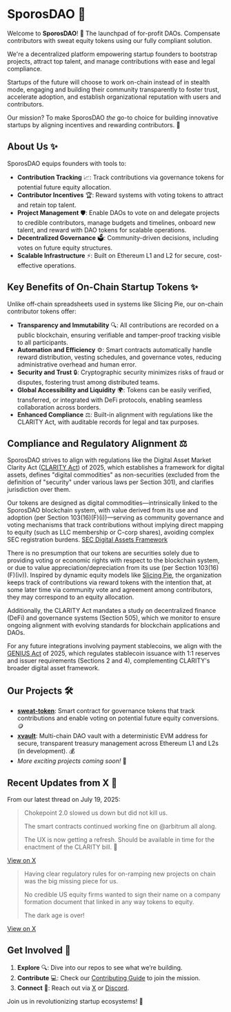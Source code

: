 
# SporosDAO 🌱

Welcome to **SporosDAO**! 🚀 The launchpad of for-profit DAOs. Compensate contributors with sweat equity tokens using our fully compliant solution. 

We're a decentralized platform empowering startup founders to bootstrap projects, attract top talent, and manage contributions with ease and legal compliance. 

Startups of the future will choose to work on-chain instead of in stealth mode, engaging and building their community transparently to foster trust, accelerate adoption, and establish organizational reputation with users and contributors. 

Our mission? To make SporosDAO *the* go-to choice for building innovative startups by aligning incentives and rewarding contributors. 💪

## About Us ✨

SporosDAO equips founders with tools to:
- **Contribution Tracking** 📈: Track contributions via governance tokens for potential future equity allocation.
- **Contributor Incentives** 🏆: Reward systems with voting tokens to attract and retain top talent.
- **Project Management** 🛡️: Enable DAOs to vote on and delegate projects to credible contributors, manage budgets and timelines, onboard new talent, and reward with DAO tokens for scalable operations.
- **Decentralized Governance** 🗳️: Community-driven decisions, including votes on future equity structures.
- **Scalable Infrastructure** ⚡️: Built on Ethereum L1 and L2 for secure, cost-effective operations.

## Key Benefits of On-Chain Startup Tokens ✨

Unlike off-chain spreadsheets used in systems like Slicing Pie, our on-chain contributor tokens offer:
- **Transparency and Immutability** 🔍: All contributions are recorded on a public blockchain, ensuring verifiable and tamper-proof tracking visible to all participants.
- **Automation and Efficiency** ⚙️: Smart contracts automatically handle reward distribution, vesting schedules, and governance votes, reducing administrative overhead and human error.
- **Security and Trust** 🔒: Cryptographic security minimizes risks of fraud or disputes, fostering trust among distributed teams.
- **Global Accessibility and Liquidity** 🌍: Tokens can be easily verified, transferred, or integrated with DeFi protocols, enabling seamless collaboration across borders.
- **Enhanced Compliance** ⚖️: Built-in alignment with regulations like the CLARITY Act, with auditable records for legal and tax purposes.

## Compliance and Regulatory Alignment ⚖️

SporosDAO strives to align with regulations like the Digital Asset Market Clarity Act ([CLARITY Act](https://financialservices.house.gov/uploadedfiles/052925_clarity_act.pdf)) of 2025, which establishes a framework for digital assets, defines "digital commodities" as non-securities (excluded from the definition of "security" under various laws per Section 301), and clarifies jurisdiction over them.

Our tokens are designed as digital commodities—intrinsically linked to the SporosDAO blockchain system, with value derived from its use and adoption (per Section 103(16)(F)(i))—serving as community governance and voting mechanisms that track contributions without implying direct mapping to equity (such as LLC membership or C-corp shares), avoiding complex SEC registration burdens.
[SEC Digital Assets Framework](https://www.sec.gov/corpfin/framework-investment-contract-analysis-digital-assets) 

There is no presumption that our tokens are securities solely due to providing voting or economic rights with respect to the blockchain system, or due to value appreciation/depreciation from its use (per Section 103(16)(F)(iv)). 
Inspired by dynamic equity models like [Slicing Pie](https://slicingpie.com/), the organization keeps track of contributions via reward tokens with the intention that, at some later time via community vote and agreement among contributors, they may correspond to an equity allocation.

Additionally, the CLARITY Act mandates a study on decentralized finance (DeFi) and governance systems (Section 505), which we monitor to ensure ongoing alignment with evolving standards for blockchain applications and DAOs. 

For any future integrations involving payment stablecoins, we align with the [GENIUS Act](https://www.congress.gov/119/bills/s394/BILLS-119s394is.pdf) of 2025, which regulates stablecoin issuance with 1:1 reserves and issuer requirements (Sections 2 and 4), complementing CLARITY's broader digital asset framework.

## Our Projects 🛠️

- **[sweat-token](https://github.com/SporosDAO/sweat-token)**: Smart contract for governance tokens that track contributions and enable voting on potential future equity conversions. 🪙
- **[xvault](https://github.com/SporosDAO/xvault)**: Multi-chain DAO vault with a deterministic EVM address for secure, transparent treasury management across Ethereum L1 and L2s (in development). 💰
- *More exciting projects coming soon!* 🌟

## Recent Updates from X 📢

From our latest thread on July 19, 2025:

> Chokepoint 2.0 slowed us down but did not kill us. 
> 
> The smart contracts continued working fine on @arbitrum all along. 
> 
> The UX is now getting a refresh. 
> Should be available in time for the enactment of the CLARITY bill. 🧵

[View on X](https://x.com/SporosDAO/status/1946643064233111861)

> Having clear regulatory rules for on-ramping new projects on chain was the big missing piece for us. 
> 
> No credible US equity firms wanted to sign their name on a company formation document that linked in any way tokens to equity. 
> 
> The dark age is over!

[View on X](https://x.com/SporosDAO/status/1946645443779133537)

## Get Involved 🤝

1. **Explore** 🔍: Dive into our repos to see what we’re building.
2. **Contribute** 💻: Check our [Contributing Guide](https://github.com/SporosDAO/sweat-token?tab=readme-ov-file#contributing) to join the mission.
3. **Connect** 📢: Reach out via [X](https://x.com/sporosdao) or [Discord](https://discord.gg/eu9fETXFS6).

Join us in revolutionizing startup ecosystems! 🚀
